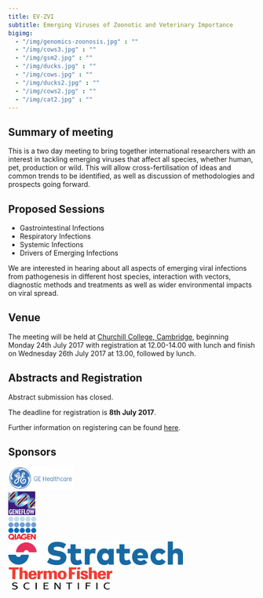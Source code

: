 ```yaml
---
title: EV-ZVI
subtitle: Emerging Viruses of Zoonotic and Veterinary Importance
bigimg:
  - "/img/genomics-zoonosis.jpg" : ""
  - "/img/cows3.jpg" : ""
  - "/img/gsm2.jpg" : ""
  - "/img/ducks.jpg" : ""
  - "/img/cows.jpg" : ""
  - "/img/ducks2.jpg" : ""
  - "/img/cows2.jpg" : ""
  - "/img/cat2.jpg" : ""
---
```


## Summary of meeting

This is a two day meeting to bring together international researchers with an interest in tackling emerging viruses that affect all species, whether human, pet, production or wild.  This will allow cross-fertilisation of ideas and common trends to be identified, as well as discussion of methodologies and prospects going forward.

## Proposed Sessions

- Gastrointestinal Infections
- Respiratory Infections
- Systemic Infections
- Drivers of Emerging Infections

We are interested in hearing about all aspects of emerging viral infections from pathogenesis in different host species, interaction with vectors, diagnostic methods and treatments as well as wider environmental impacts on viral spread.

## Venue

The meeting will be held at [Churchill College, Cambridge](https://www.chu.cam.ac.uk/), beginning Monday 24th July 2017 with registration at 12.00-14.00 with lunch and finish on Wednesday 26th July 2017 at 13.00, followed by lunch.

## Abstracts and Registration

Abstract submission has closed.

The deadline for registration is **8th July 2017**.

Further information on registering can be found [here](http://emerging-viruses.uk/registration).

## Sponsors

<img src="img/ge.jpeg" alt="GE Healthcare" height="48">
<br>
<img src="img/geneflow.jpeg" alt="Geneflow" height="48">
<br>
<img src="img/qiagen.png" alt="QIAGEN" height="48">
<br>
<img src="img/stratech.png" alt="Stratech" height="48">
<br>
<img src="img/thermofisher.png" alt="Thermo Fisher" height="48">
